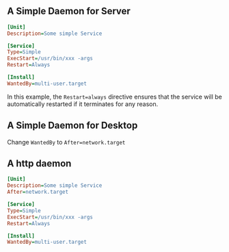 ## A Simple Daemon for Server
```ini
[Unit]
Description=Some simple Service

[Service]
Type=Simple
ExecStart=/usr/bin/xxx -args
Restart=Always

[Install]
WantedBy=multi-user.target
```
In this example, the `Restart=always` directive ensures that the service will be automatically restarted if it terminates for any reason.

## A Simple Daemon for Desktop
Change `WantedBy` to `After=network.target`

## A http daemon
```ini
[Unit]
Description=Some simple Service
After=network.target

[Service]
Type=Simple
ExecStart=/usr/bin/xxx -args
Restart=Always

[Install]
WantedBy=multi-user.target
```
